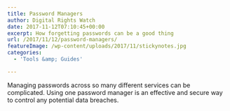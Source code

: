 ```yaml
---
title: Password Managers
author: Digital Rights Watch
date: 2017-11-12T07:10:45+00:00
excerpt: How forgetting passwords can be a good thing
url: /2017/11/12/password-managers/
featureImage: /wp-content/uploads/2017/11/stickynotes.jpg
categories:
  - 'Tools &amp; Guides'

---
```

Managing passwords across so many different services can be complicated. Using one password manager is an effective and secure way to control any potential data breaches.